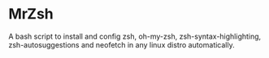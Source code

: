 # MrZsh
A bash script to install and config zsh, oh-my-zsh, zsh-syntax-highlighting, zsh-autosuggestions and neofetch in any linux distro automatically. 
